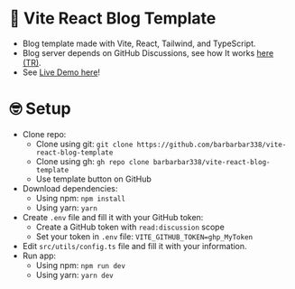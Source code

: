 # 🥸 Vite React Blog Template

-   Blog template made with Vite, React, Tailwind, and TypeScript.
-   Blog server depends on GitHub Discussions, see how It works [here (TR)](https://338.rocks/blog/post/14/).
-   See [Live Demo here](https://vite-react-blog-template.vercel.app/)!

# 🤓 Setup

-   Clone repo:
    -   Clone using git: `git clone https://github.com/barbarbar338/vite-react-blog-template`
    -   Clone using gh: `gh repo clone barbarbar338/vite-react-blog-template`
    -   Use template button on GitHub
-   Download dependencies:
    -   Using npm: `npm install`
    -   Using yarn: `yarn`
-   Create `.env` file and fill it with your GitHub token:
    -   Create a GitHub token with `read:discussion` scope
    -   Set your token in `.env` file: `VITE_GITHUB_TOKEN=ghp_MyToken`
-   Edit `src/utils/config.ts` file and fill it with your information.
-   Run app:
    -   Using npm: `npm run dev`
    -   Using yarn: `yarn dev`
